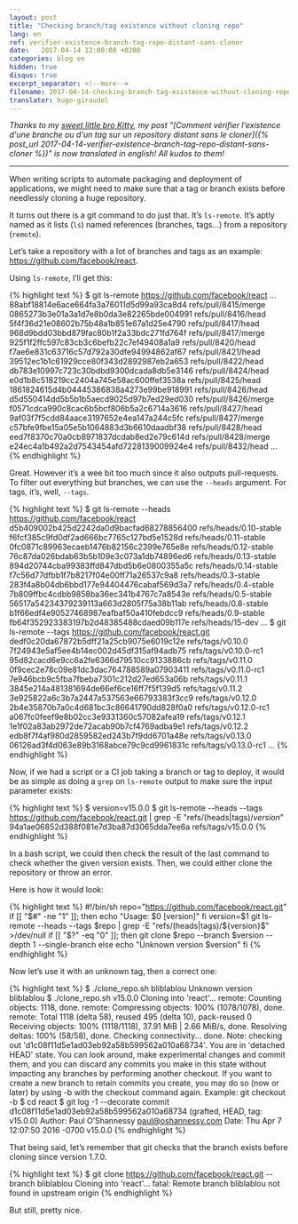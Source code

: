 ```yaml
---
layout: post
title: "Checking branch/tag existence without cloning repo"
lang: en
ref: verifier-existence-branch-tag-repo-distant-sans-cloner
date:   2017-04-14 12:00:00 +0200
categories: blog en
hidden: true
disqus: true
excerpt_separator: <!--more-->
filename: 2017-04-14-checking-branch-tag-existence-without-cloning-repo.markdown
translator: hugo-giraudel
---
```


*Thanks to my [sweet little bro Kitty](https://twitter.com/KittyGiraudel), my post "[Comment vérifier l'existence d'une branche ou d'un tag sur un repository distant sans le cloner]({% post_url 2017-04-14-verifier-existence-branch-tag-repo-distant-sans-cloner %})" is now translated in english! All kudos to them!*

-----

When writing scripts to automate packaging and deployment of applications, we might need to make sure that a tag or branch exists before needlessly cloning a huge repository.
<!--more-->

It turns out there is a git command to do just that. It’s `ls-remote`. It’s aptly named as it lists (`ls`) named references (branches, tags…) from a repository (`remote`).

Let’s take a repository with a lot of branches and tags as an example: https://github.com/facebook/react.

Using `ls-remote`, I’ll get this:

{% highlight text %}
$ git ls-remote https://github.com/facebook/react
...
88abf18814e6ace664fa3a76011d5d99a93ca8d4  refs/pull/8415/merge
0865273b3e01a3a1d7e8b0da3e82265bde004991  refs/pull/8416/head
5f4f36d21e08602b75b48a1b851e67a1d25e4790  refs/pull/8417/head
968d9bdd03bbd879fac80b1f2a33bdc271fd764f  refs/pull/8417/merge
925f1f2ffc597c83cb3c6befb22c7ef49408a1a9  refs/pull/8420/head
f7ae6e831c63716c57d792a30dfe94994862af67  refs/pull/8421/head
39512ec1b1c61929cce80f343d2892987eb2a653  refs/pull/8422/head
db783e10997c723c30bdbd9300dcada8db5e3146  refs/pull/8424/head
e0d1b8c518219cc2404a745e58ac600ffef3538a  refs/pull/8425/head
1861824615d4b04445386838a4273e99be918991  refs/pull/8426/head
d5d550414dd5b5b1b5aecd9025d97b7ed29ed030  refs/pull/8426/merge
f0571cdca990c8cac6b5bcf806b5a2c6714a3616  refs/pull/8427/head
9af03f7f5cdd84aace3197652e4ea147a244c5fc  refs/pull/8427/merge
c57bfe9fbe15a05e5b1064883d3b6610daadbf38  refs/pull/8428/head
eed7f8370c70a0cb8971837dcdab8ed2e79c614d  refs/pull/8428/merge
e24ec4a1b492a2d7543454afd7228139009924e4  refs/pull/8432/head
...
{% endhighlight %}

Great. However it’s a wee bit too much since it also outputs pull-requests. To filter out everything but branches, we can use the `--heads` argument. For tags, it’s, well, `--tags`. 

{% highlight text %}
$ git ls-remote --heads https://github.com/facebook/react
d5b409002b425d2242da0d9bacfad68278856400  refs/heads/0.10-stable
f6fcf385c9fd0df2ad666bc7765c127bd5e1528d  refs/heads/0.11-stable
0fc0871c89963ecaeb1476b82156c2399e765e8e  refs/heads/0.12-stable
76c87da026bdab63b5b109e3c073a1db74896ed6  refs/heads/0.13-stable
894d20744cba99383ffd847dbd5b6e0800355a5c  refs/heads/0.14-stable
f7c56d77dfbb1f7b8217f04e00ff71a26537c9a8  refs/heads/0.3-stable
283f4a8b04db6bbd177e94404476cabaf569d3a7  refs/heads/0.4-stable
7b809ffbc4cdbb9858ba36ec341b4767c7a8543e  refs/heads/0.5-stable
56517a54234379239113a663d2805f75a38b11ab  refs/heads/0.8-stable
b1f66edf4e90527468987eafbaf50a410febdcc9  refs/heads/0.9-stable
fb64f352923383197b2d48385488cdaed09b117e  refs/heads/15-dev
...
$ git ls-remote --tags https://github.com/facebook/react.git
dedf0c20da67872b5dff21a25cb9075e6019c12e  refs/tags/v0.10.0
7f24943e5af5ee4b14ec002d45df315af94adb75  refs/tags/v0.10.0-rc1
95d82cacd6e9cc6a2fe6366d79510cc9133886cb  refs/tags/v0.11.0
0f9cec2e78c09e81dc3dac764788589a07903411  refs/tags/v0.11.0-rc1
7e946bcb9c5fba7fbeba7301c212d27ed653a06b  refs/tags/v0.11.1
3845e214a481381694de66ef6ce16ff7f5f139d5  refs/tags/v0.11.2
3e925822a6c3b7a2447a537563e66793383f3cc9  refs/tags/v0.12.0
2b4e35870b7a0c4d681bc3c86641790dd828f0a0  refs/tags/v0.12.0-rc1
a067fc0feef9e8b02cc3e9331360c57082afea19  refs/tags/v0.12.1
1e1f02a83ab2972de72acab90b7cf4769adba9e1  refs/tags/v0.12.2
edb8f7f4af980d2859582ed243b7f9dd6701a48e  refs/tags/v0.13.0
06126ad3f4d063e89b3168abce79c9cd9961831c  refs/tags/v0.13.0-rc1
...
{% endhighlight %}

Now, if we had a script or a CI job taking a branch or tag to deploy, it would be as simple as doing a `grep` on `ls-remote` output to make sure the input parameter exists:

{% highlight text %}
$ version=v15.0.0
$ git ls-remote --heads --tags https://github.com/facebook/react.git | grep -E "refs/(heads|tags)/${version}$"
94a1ae06852d388f081e7d3ba87d3065dda7ee6a  refs/tags/v15.0.0
{% endhighlight %}

In a bash script, we could then check the result of the last command to check whether the given version exists. Then, we could either clone the repository or throw an error.

Here is how it would look:

{% highlight text %}
#!/bin/sh
repo="https://github.com/facebook/react.git"
if [[ "$#" -ne "1" ]]; then
  echo "Usage: $0 [version]"
fi
version=$1
git ls-remote --heads --tags $repo | grep -E "refs/(heads|tags)/${version}$" >/dev/null
if [[ "$?" -eq "0" ]]; then
  git clone $repo --branch $version --depth 1 --single-branch
else
  echo "Unknown version $version"
fi
{% endhighlight %}

Now let’s use it with an unknown tag, then a correct one:

{% highlight text %}
$ ./clone_repo.sh bliblablou
Unknown version bliblablou
$ ./clone_repo.sh v15.0.0
Cloning into 'react'...
remote: Counting objects: 1118, done.
remote: Compressing objects: 100% (1078/1078), done.
remote: Total 1118 (delta 58), reused 495 (delta 10), pack-reused 0
Receiving objects: 100% (1118/1118), 37.91 MiB | 2.66 MiB/s, done.
Resolving deltas: 100% (58/58), done.
Checking connectivity... done.
Note: checking out 'd1c08f11d5e1ad03eb92a58b599562a010a68734'.
You are in 'detached HEAD' state. You can look around, make experimental
changes and commit them, and you can discard any commits you make in this
state without impacting any branches by performing another checkout.
If you want to create a new branch to retain commits you create, you may
do so (now or later) by using -b with the checkout command again. Example:
  git checkout -b <new-branch-name>
$ cd react
$ git log -1 --decorate
commit d1c08f11d5e1ad03eb92a58b599562a010a68734 (grafted, HEAD, tag: v15.0.0)
Author: Paul O’Shannessy <paul@oshannessy.com>
Date:   Thu Apr 7 12:07:50 2016 -0700
    v15.0.0
{% endhighlight %}

That being said, let’s remember that git checks that the branch exists before cloning since version 1.7.0.

{% highlight text %}
$ git clone https://github.com/facebook/react.git --branch bliblablou
Cloning into 'react'...
fatal: Remote branch bliblablou not found in upstream origin
{% endhighlight %}

But still, pretty nice.
